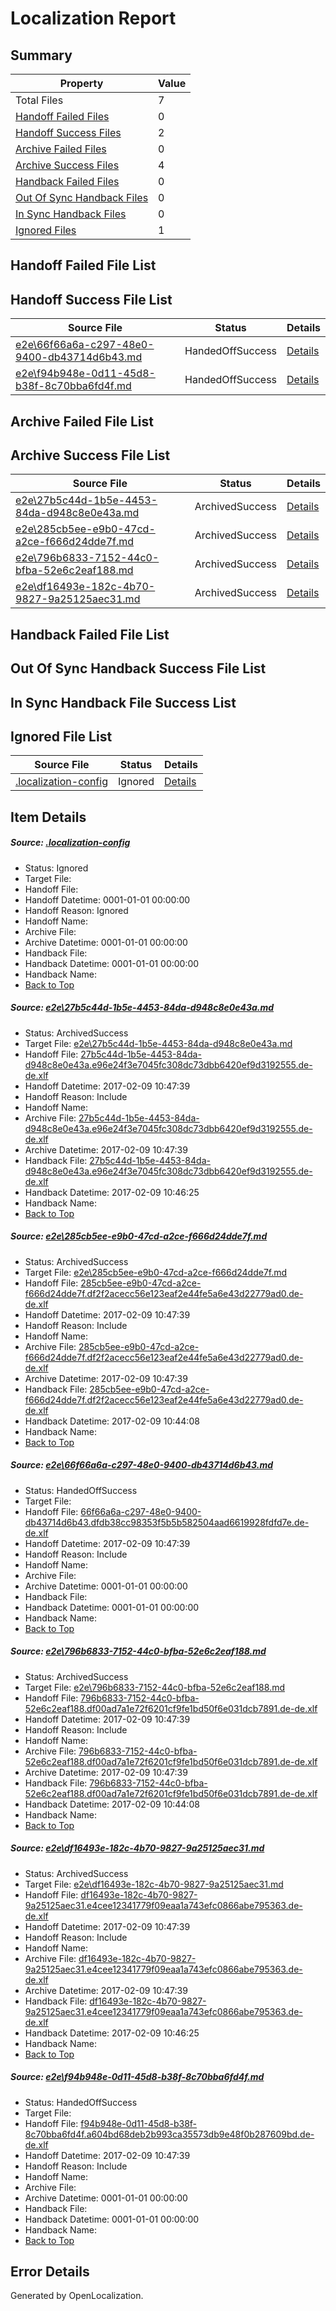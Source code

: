 # <a name='report-top'></a> Localization Report

## Summary
 Property | Value 
 -------- | ----- 
 Total Files | 7
[ Handoff Failed Files ](#handoff-failed-list)| 0
[ Handoff Success Files ](#handoff-success-list)| 2
[ Archive Failed Files ](#archive-failed-list)| 0
[ Archive Success Files ](#archive-success-list)| 4
[ Handback Failed Files ](#handback-failed-list)| 0
[ Out Of Sync Handback Files ](#outofsync-handback-success-list)| 0
[ In Sync Handback Files ](#insync-handback-success-list)| 0
[ Ignored Files ](#ignored-list)| 1

## <a name='handoff-failed-list'></a> Handoff Failed File List

## <a name='handoff-success-list'></a> Handoff Success File List
 Source File | Status | Details 
 ----------- | ------ | ------- 
 [e2e\66f66a6a-c297-48e0-9400-db43714d6b43.md](https://github.com/OpenLocalizationTestOrg/ol-test0/blob/23d11b42bf9f86c4b2e4830312827ee802ae3415/e2e/66f66a6a-c297-48e0-9400-db43714d6b43.md) | HandedOffSuccess | [Details](#a6d9584eddcf853366d94b4047a4b2864f2cc39c3)
 [e2e\f94b948e-0d11-45d8-b38f-8c70bba6fd4f.md](https://github.com/OpenLocalizationTestOrg/ol-test0/blob/23d11b42bf9f86c4b2e4830312827ee802ae3415/e2e/f94b948e-0d11-45d8-b38f-8c70bba6fd4f.md) | HandedOffSuccess | [Details](#2138a3677719b3e1382075bf745eda225f0c03cb6)

## <a name='archive-failed-list'></a> Archive Failed File List

## <a name='archive-success-list'></a> Archive Success File List
 Source File | Status | Details 
 ----------- | ------ | ------- 
 [e2e\27b5c44d-1b5e-4453-84da-d948c8e0e43a.md](https://github.com/OpenLocalizationTestOrg/ol-test0/blob/ebea33405688e75699de7b9d25ccec840e8160d4/e2e/27b5c44d-1b5e-4453-84da-d948c8e0e43a.md) | ArchivedSuccess | [Details](#1b701b1614da8e5d8d4fb23ac5977759f1dc8b6f1)
 [e2e\285cb5ee-e9b0-47cd-a2ce-f666d24dde7f.md](https://github.com/OpenLocalizationTestOrg/ol-test0/blob/ed059cf784c6c813ac845cd1c77eb663830d155d/e2e/285cb5ee-e9b0-47cd-a2ce-f666d24dde7f.md) | ArchivedSuccess | [Details](#416cb0ef33f3eacf56dfd367bbab459bc6639e8b2)
 [e2e\796b6833-7152-44c0-bfba-52e6c2eaf188.md](https://github.com/OpenLocalizationTestOrg/ol-test0/blob/ed059cf784c6c813ac845cd1c77eb663830d155d/e2e/796b6833-7152-44c0-bfba-52e6c2eaf188.md) | ArchivedSuccess | [Details](#fff38076fab9ecd00ed8b1419e48209d28ee846a4)
 [e2e\df16493e-182c-4b70-9827-9a25125aec31.md](https://github.com/OpenLocalizationTestOrg/ol-test0/blob/ebea33405688e75699de7b9d25ccec840e8160d4/e2e/df16493e-182c-4b70-9827-9a25125aec31.md) | ArchivedSuccess | [Details](#2caf5a4338d2e9992c4f1e1ee1ffa4f8cf4cf5785)

## <a name='handback-failed-list'></a> Handback Failed File List

## <a name='outofsync-handback-success-list'></a> Out Of Sync Handback Success File List

## <a name='insync-handback-success-list'></a> In Sync Handback File Success List

## <a name='ignored-list'></a> Ignored File List
 Source File | Status | Details 
 ----------- | ------ | ------- 
 [.localization-config](https://github.com/OpenLocalizationTestOrg/ol-test0/blob/23d11b42bf9f86c4b2e4830312827ee802ae3415/.localization-config) | Ignored | [Details](#cb0632cf59c1387fc1742bfb9fa3c47f87e2e5c90)

## Item Details
##### <a name='cb0632cf59c1387fc1742bfb9fa3c47f87e2e5c90'></a> Source: [.localization-config](https://github.com/OpenLocalizationTestOrg/ol-test0/blob/23d11b42bf9f86c4b2e4830312827ee802ae3415/.localization-config)
* Status: Ignored
* Target File: 
* Handoff File: 
* Handoff Datetime: 0001-01-01 00:00:00
* Handoff Reason: Ignored
* Handoff Name: 
* Archive File: 
* Archive Datetime: 0001-01-01 00:00:00
* Handback File: 
* Handback Datetime: 0001-01-01 00:00:00
* Handback Name: 
* [Back to Top](#report-top)

##### <a name='1b701b1614da8e5d8d4fb23ac5977759f1dc8b6f1'></a> Source: [e2e\27b5c44d-1b5e-4453-84da-d948c8e0e43a.md](https://github.com/OpenLocalizationTestOrg/ol-test0/blob/ebea33405688e75699de7b9d25ccec840e8160d4/e2e/27b5c44d-1b5e-4453-84da-d948c8e0e43a.md)
* Status: ArchivedSuccess
* Target File: [e2e\27b5c44d-1b5e-4453-84da-d948c8e0e43a.md](https://github.com/OpenLocalizationTestOrg/ol-test0-dede/blob/36f30d111abe93c03c45de4e3bdbb960bd40f537/e2e/27b5c44d-1b5e-4453-84da-d948c8e0e43a.md)
* Handoff File: [27b5c44d-1b5e-4453-84da-d948c8e0e43a.e96e24f3e7045fc308dc73dbb6420ef9d3192555.de-de.xlf](https://github.com/OpenLocalizationTestOrg/ol-test0-handoff/blob/fb9cfb01f118ea08a27d50745c7d15673bc4c343/ol-handoff/OpenLocalizationTestOrg/ol-test0-dede/shujia/low/27b5c44d-1b5e-4453-84da-d948c8e0e43a.e96e24f3e7045fc308dc73dbb6420ef9d3192555.de-de.xlf)
* Handoff Datetime: 2017-02-09 10:47:39
* Handoff Reason: Include
* Handoff Name: 
* Archive File: [27b5c44d-1b5e-4453-84da-d948c8e0e43a.e96e24f3e7045fc308dc73dbb6420ef9d3192555.de-de.xlf](https://github.com/OpenLocalizationTestOrg/ol-test0-handoff/blob/f4e0afdcfce3dad342a423c63e4a30078fa3f66b/ol-archive/OpenLocalizationTestOrg/ol-test0-dede/shujia/low/27b5c44d-1b5e-4453-84da-d948c8e0e43a.e96e24f3e7045fc308dc73dbb6420ef9d3192555.de-de.xlf)
* Archive Datetime: 2017-02-09 10:47:39
* Handback File: [27b5c44d-1b5e-4453-84da-d948c8e0e43a.e96e24f3e7045fc308dc73dbb6420ef9d3192555.de-de.xlf](https://github.com/OpenLocalizationTestOrg/ol-test0-handback/blob/e93f24e75a5e59ee1d9f504cfd421184f8484b61/ol-handback/OpenLocalizationTestOrg/ol-test0-dede/shujia/high/27b5c44d-1b5e-4453-84da-d948c8e0e43a.e96e24f3e7045fc308dc73dbb6420ef9d3192555.de-de.xlf)
* Handback Datetime: 2017-02-09 10:46:25
* Handback Name: 
* [Back to Top](#report-top)

##### <a name='416cb0ef33f3eacf56dfd367bbab459bc6639e8b2'></a> Source: [e2e\285cb5ee-e9b0-47cd-a2ce-f666d24dde7f.md](https://github.com/OpenLocalizationTestOrg/ol-test0/blob/ed059cf784c6c813ac845cd1c77eb663830d155d/e2e/285cb5ee-e9b0-47cd-a2ce-f666d24dde7f.md)
* Status: ArchivedSuccess
* Target File: [e2e\285cb5ee-e9b0-47cd-a2ce-f666d24dde7f.md](https://github.com/OpenLocalizationTestOrg/ol-test0-dede/blob/e12b7bd38751de5643ca1acef8cddd71deb1935d/e2e/285cb5ee-e9b0-47cd-a2ce-f666d24dde7f.md)
* Handoff File: [285cb5ee-e9b0-47cd-a2ce-f666d24dde7f.df2f2acecc56e123eaf2e44fe5a6e43d22779ad0.de-de.xlf](https://github.com/OpenLocalizationTestOrg/ol-test0-handoff/blob/fb9cfb01f118ea08a27d50745c7d15673bc4c343/ol-handoff/OpenLocalizationTestOrg/ol-test0-dede/shujia/low/285cb5ee-e9b0-47cd-a2ce-f666d24dde7f.df2f2acecc56e123eaf2e44fe5a6e43d22779ad0.de-de.xlf)
* Handoff Datetime: 2017-02-09 10:47:39
* Handoff Reason: Include
* Handoff Name: 
* Archive File: [285cb5ee-e9b0-47cd-a2ce-f666d24dde7f.df2f2acecc56e123eaf2e44fe5a6e43d22779ad0.de-de.xlf](https://github.com/OpenLocalizationTestOrg/ol-test0-handoff/blob/f4e0afdcfce3dad342a423c63e4a30078fa3f66b/ol-archive/OpenLocalizationTestOrg/ol-test0-dede/shujia/low/285cb5ee-e9b0-47cd-a2ce-f666d24dde7f.df2f2acecc56e123eaf2e44fe5a6e43d22779ad0.de-de.xlf)
* Archive Datetime: 2017-02-09 10:47:39
* Handback File: [285cb5ee-e9b0-47cd-a2ce-f666d24dde7f.df2f2acecc56e123eaf2e44fe5a6e43d22779ad0.de-de.xlf](https://github.com/OpenLocalizationTestOrg/ol-test0-handback/blob/6c9050f6f20e6551f34b744d736bbee92ced55bc/ol-handback/OpenLocalizationTestOrg/ol-test0-dede/shujia/high/285cb5ee-e9b0-47cd-a2ce-f666d24dde7f.df2f2acecc56e123eaf2e44fe5a6e43d22779ad0.de-de.xlf)
* Handback Datetime: 2017-02-09 10:44:08
* Handback Name: 
* [Back to Top](#report-top)

##### <a name='a6d9584eddcf853366d94b4047a4b2864f2cc39c3'></a> Source: [e2e\66f66a6a-c297-48e0-9400-db43714d6b43.md](https://github.com/OpenLocalizationTestOrg/ol-test0/blob/23d11b42bf9f86c4b2e4830312827ee802ae3415/e2e/66f66a6a-c297-48e0-9400-db43714d6b43.md)
* Status: HandedOffSuccess
* Target File: 
* Handoff File: [66f66a6a-c297-48e0-9400-db43714d6b43.dfdb38cc98353f5b5b582504aad6619928fdfd7e.de-de.xlf](https://github.com/OpenLocalizationTestOrg/ol-test0-handoff/blob/fb9cfb01f118ea08a27d50745c7d15673bc4c343/ol-handoff/OpenLocalizationTestOrg/ol-test0-dede/shujia/low/66f66a6a-c297-48e0-9400-db43714d6b43.dfdb38cc98353f5b5b582504aad6619928fdfd7e.de-de.xlf)
* Handoff Datetime: 2017-02-09 10:47:39
* Handoff Reason: Include
* Handoff Name: 
* Archive File: 
* Archive Datetime: 0001-01-01 00:00:00
* Handback File: 
* Handback Datetime: 0001-01-01 00:00:00
* Handback Name: 
* [Back to Top](#report-top)

##### <a name='fff38076fab9ecd00ed8b1419e48209d28ee846a4'></a> Source: [e2e\796b6833-7152-44c0-bfba-52e6c2eaf188.md](https://github.com/OpenLocalizationTestOrg/ol-test0/blob/ed059cf784c6c813ac845cd1c77eb663830d155d/e2e/796b6833-7152-44c0-bfba-52e6c2eaf188.md)
* Status: ArchivedSuccess
* Target File: [e2e\796b6833-7152-44c0-bfba-52e6c2eaf188.md](https://github.com/OpenLocalizationTestOrg/ol-test0-dede/blob/e12b7bd38751de5643ca1acef8cddd71deb1935d/e2e/796b6833-7152-44c0-bfba-52e6c2eaf188.md)
* Handoff File: [796b6833-7152-44c0-bfba-52e6c2eaf188.df00ad7a1e72f6201cf9fe1bd50f6e031dcb7891.de-de.xlf](https://github.com/OpenLocalizationTestOrg/ol-test0-handoff/blob/fb9cfb01f118ea08a27d50745c7d15673bc4c343/ol-handoff/OpenLocalizationTestOrg/ol-test0-dede/shujia/low/796b6833-7152-44c0-bfba-52e6c2eaf188.df00ad7a1e72f6201cf9fe1bd50f6e031dcb7891.de-de.xlf)
* Handoff Datetime: 2017-02-09 10:47:39
* Handoff Reason: Include
* Handoff Name: 
* Archive File: [796b6833-7152-44c0-bfba-52e6c2eaf188.df00ad7a1e72f6201cf9fe1bd50f6e031dcb7891.de-de.xlf](https://github.com/OpenLocalizationTestOrg/ol-test0-handoff/blob/f4e0afdcfce3dad342a423c63e4a30078fa3f66b/ol-archive/OpenLocalizationTestOrg/ol-test0-dede/shujia/low/796b6833-7152-44c0-bfba-52e6c2eaf188.df00ad7a1e72f6201cf9fe1bd50f6e031dcb7891.de-de.xlf)
* Archive Datetime: 2017-02-09 10:47:39
* Handback File: [796b6833-7152-44c0-bfba-52e6c2eaf188.df00ad7a1e72f6201cf9fe1bd50f6e031dcb7891.de-de.xlf](https://github.com/OpenLocalizationTestOrg/ol-test0-handback/blob/6c9050f6f20e6551f34b744d736bbee92ced55bc/ol-handback/OpenLocalizationTestOrg/ol-test0-dede/shujia/high/796b6833-7152-44c0-bfba-52e6c2eaf188.df00ad7a1e72f6201cf9fe1bd50f6e031dcb7891.de-de.xlf)
* Handback Datetime: 2017-02-09 10:44:08
* Handback Name: 
* [Back to Top](#report-top)

##### <a name='2caf5a4338d2e9992c4f1e1ee1ffa4f8cf4cf5785'></a> Source: [e2e\df16493e-182c-4b70-9827-9a25125aec31.md](https://github.com/OpenLocalizationTestOrg/ol-test0/blob/ebea33405688e75699de7b9d25ccec840e8160d4/e2e/df16493e-182c-4b70-9827-9a25125aec31.md)
* Status: ArchivedSuccess
* Target File: [e2e\df16493e-182c-4b70-9827-9a25125aec31.md](https://github.com/OpenLocalizationTestOrg/ol-test0-dede/blob/36f30d111abe93c03c45de4e3bdbb960bd40f537/e2e/df16493e-182c-4b70-9827-9a25125aec31.md)
* Handoff File: [df16493e-182c-4b70-9827-9a25125aec31.e4cee12341779f09eaa1a743efc0866abe795363.de-de.xlf](https://github.com/OpenLocalizationTestOrg/ol-test0-handoff/blob/fb9cfb01f118ea08a27d50745c7d15673bc4c343/ol-handoff/OpenLocalizationTestOrg/ol-test0-dede/shujia/low/df16493e-182c-4b70-9827-9a25125aec31.e4cee12341779f09eaa1a743efc0866abe795363.de-de.xlf)
* Handoff Datetime: 2017-02-09 10:47:39
* Handoff Reason: Include
* Handoff Name: 
* Archive File: [df16493e-182c-4b70-9827-9a25125aec31.e4cee12341779f09eaa1a743efc0866abe795363.de-de.xlf](https://github.com/OpenLocalizationTestOrg/ol-test0-handoff/blob/f4e0afdcfce3dad342a423c63e4a30078fa3f66b/ol-archive/OpenLocalizationTestOrg/ol-test0-dede/shujia/low/df16493e-182c-4b70-9827-9a25125aec31.e4cee12341779f09eaa1a743efc0866abe795363.de-de.xlf)
* Archive Datetime: 2017-02-09 10:47:39
* Handback File: [df16493e-182c-4b70-9827-9a25125aec31.e4cee12341779f09eaa1a743efc0866abe795363.de-de.xlf](https://github.com/OpenLocalizationTestOrg/ol-test0-handback/blob/e93f24e75a5e59ee1d9f504cfd421184f8484b61/ol-handback/OpenLocalizationTestOrg/ol-test0-dede/shujia/high/df16493e-182c-4b70-9827-9a25125aec31.e4cee12341779f09eaa1a743efc0866abe795363.de-de.xlf)
* Handback Datetime: 2017-02-09 10:46:25
* Handback Name: 
* [Back to Top](#report-top)

##### <a name='2138a3677719b3e1382075bf745eda225f0c03cb6'></a> Source: [e2e\f94b948e-0d11-45d8-b38f-8c70bba6fd4f.md](https://github.com/OpenLocalizationTestOrg/ol-test0/blob/23d11b42bf9f86c4b2e4830312827ee802ae3415/e2e/f94b948e-0d11-45d8-b38f-8c70bba6fd4f.md)
* Status: HandedOffSuccess
* Target File: 
* Handoff File: [f94b948e-0d11-45d8-b38f-8c70bba6fd4f.a604bd68deb2b993ca35573db9e48f0b287609bd.de-de.xlf](https://github.com/OpenLocalizationTestOrg/ol-test0-handoff/blob/fb9cfb01f118ea08a27d50745c7d15673bc4c343/ol-handoff/OpenLocalizationTestOrg/ol-test0-dede/shujia/low/f94b948e-0d11-45d8-b38f-8c70bba6fd4f.a604bd68deb2b993ca35573db9e48f0b287609bd.de-de.xlf)
* Handoff Datetime: 2017-02-09 10:47:39
* Handoff Reason: Include
* Handoff Name: 
* Archive File: 
* Archive Datetime: 0001-01-01 00:00:00
* Handback File: 
* Handback Datetime: 0001-01-01 00:00:00
* Handback Name: 
* [Back to Top](#report-top)


## Error Details

Generated by OpenLocalization.
